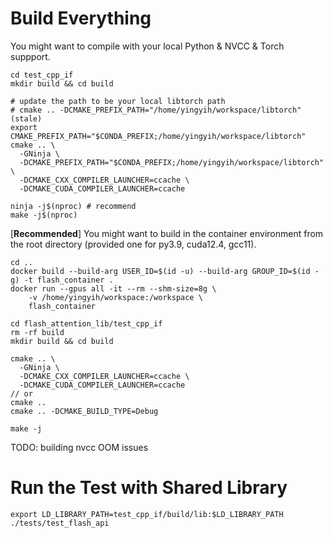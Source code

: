 # Build Everything
You might want to compile with your local Python & NVCC & Torch suppport.
```
cd test_cpp_if
mkdir build && cd build

# update the path to be your local libtorch path
# cmake .. -DCMAKE_PREFIX_PATH="/home/yingyih/workspace/libtorch" (stale)
export CMAKE_PREFIX_PATH="$CONDA_PREFIX;/home/yingyih/workspace/libtorch"
cmake .. \
  -GNinja \
  -DCMAKE_PREFIX_PATH="$CONDA_PREFIX;/home/yingyih/workspace/libtorch" \
  -DCMAKE_CXX_COMPILER_LAUNCHER=ccache \
  -DCMAKE_CUDA_COMPILER_LAUNCHER=ccache

ninja -j$(nproc) # recommend
make -j$(nproc)
```
[**Recommended**] You might want to build in the container environment from the root directory (provided one for py3.9, cuda12.4, gcc11).
```
cd ..
docker build --build-arg USER_ID=$(id -u) --build-arg GROUP_ID=$(id -g) -t flash_container .
docker run --gpus all -it --rm --shm-size=8g \
    -v /home/yingyih/workspace:/workspace \
    flash_container

cd flash_attention_lib/test_cpp_if
rm -rf build
mkdir build && cd build

cmake .. \
  -GNinja \
  -DCMAKE_CXX_COMPILER_LAUNCHER=ccache \
  -DCMAKE_CUDA_COMPILER_LAUNCHER=ccache
// or
cmake ..
cmake .. -DCMAKE_BUILD_TYPE=Debug

make -j
```

TODO: building nvcc OOM issues

# Run the Test with Shared Library
```
export LD_LIBRARY_PATH=test_cpp_if/build/lib:$LD_LIBRARY_PATH
./tests/test_flash_api
```